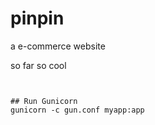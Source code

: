 pinpin
==============

a e-commerce website


so far so cool
~~~


## Run Gunicorn
gunicorn -c gun.conf myapp:app
